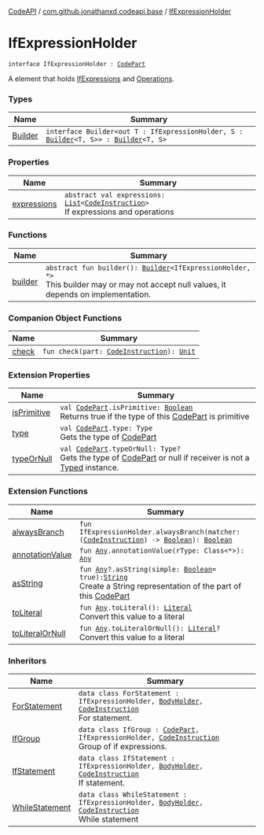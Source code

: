 [CodeAPI](../../index.md) / [com.github.jonathanxd.codeapi.base](../index.md) / [IfExpressionHolder](.)

# IfExpressionHolder

`interface IfExpressionHolder : `[`CodePart`](../../com.github.jonathanxd.codeapi/-code-part/index.md)

A element that holds [IfExpressions](../-if-expr/index.md) and [Operations](../../com.github.jonathanxd.codeapi.operator/-operators/index.md).

### Types

| Name | Summary |
|---|---|
| [Builder](-builder/index.md) | `interface Builder<out T : IfExpressionHolder, S : `[`Builder`](-builder/index.md)`<T, S>> : `[`Builder`](../../com.github.jonathanxd.codeapi.builder/-builder/index.md)`<T, S>` |

### Properties

| Name | Summary |
|---|---|
| [expressions](expressions.md) | `abstract val expressions: `[`List`](https://kotlinlang.org/api/latest/jvm/stdlib/kotlin.collections/-list/index.html)`<`[`CodeInstruction`](../../com.github.jonathanxd.codeapi/-code-instruction.md)`>`<br>If expressions and operations |

### Functions

| Name | Summary |
|---|---|
| [builder](builder.md) | `abstract fun builder(): `[`Builder`](-builder/index.md)`<IfExpressionHolder, *>`<br>This builder may or may not accept null values, it depends on implementation. |

### Companion Object Functions

| Name | Summary |
|---|---|
| [check](check.md) | `fun check(part: `[`CodeInstruction`](../../com.github.jonathanxd.codeapi/-code-instruction.md)`): `[`Unit`](https://kotlinlang.org/api/latest/jvm/stdlib/kotlin/-unit/index.html) |

### Extension Properties

| Name | Summary |
|---|---|
| [isPrimitive](../../com.github.jonathanxd.codeapi.util/is-primitive.md) | `val `[`CodePart`](../../com.github.jonathanxd.codeapi/-code-part/index.md)`.isPrimitive: `[`Boolean`](https://kotlinlang.org/api/latest/jvm/stdlib/kotlin/-boolean/index.html)<br>Returns true if the type of this [CodePart](../../com.github.jonathanxd.codeapi/-code-part/index.md) is primitive |
| [type](../../com.github.jonathanxd.codeapi.util/type.md) | `val `[`CodePart`](../../com.github.jonathanxd.codeapi/-code-part/index.md)`.type: Type`<br>Gets the type of [CodePart](../../com.github.jonathanxd.codeapi/-code-part/index.md) |
| [typeOrNull](../../com.github.jonathanxd.codeapi.util/type-or-null.md) | `val `[`CodePart`](../../com.github.jonathanxd.codeapi/-code-part/index.md)`.typeOrNull: Type?`<br>Gets the type of [CodePart](../../com.github.jonathanxd.codeapi/-code-part/index.md) or null if receiver is not a [Typed](../-typed/index.md) instance. |

### Extension Functions

| Name | Summary |
|---|---|
| [alwaysBranch](../../com.github.jonathanxd.codeapi.util/always-branch.md) | `fun IfExpressionHolder.alwaysBranch(matcher: (`[`CodeInstruction`](../../com.github.jonathanxd.codeapi/-code-instruction.md)`) -> `[`Boolean`](https://kotlinlang.org/api/latest/jvm/stdlib/kotlin/-boolean/index.html)`): `[`Boolean`](https://kotlinlang.org/api/latest/jvm/stdlib/kotlin/-boolean/index.html) |
| [annotationValue](../../com.github.jonathanxd.codeapi.util.conversion/kotlin.-any/annotation-value.md) | `fun `[`Any`](https://kotlinlang.org/api/latest/jvm/stdlib/kotlin/-any/index.html)`.annotationValue(rType: Class<*>): `[`Any`](https://kotlinlang.org/api/latest/jvm/stdlib/kotlin/-any/index.html) |
| [asString](../../com.github.jonathanxd.codeapi.util/kotlin.-any/as-string.md) | `fun `[`Any`](https://kotlinlang.org/api/latest/jvm/stdlib/kotlin/-any/index.html)`?.asString(simple: `[`Boolean`](https://kotlinlang.org/api/latest/jvm/stdlib/kotlin/-boolean/index.html)` = true): `[`String`](https://kotlinlang.org/api/latest/jvm/stdlib/kotlin/-string/index.html)<br>Create a String representation of the part of this [CodePart](../../com.github.jonathanxd.codeapi/-code-part/index.md) |
| [toLiteral](../../com.github.jonathanxd.codeapi.util.conversion/kotlin.-any/to-literal.md) | `fun `[`Any`](https://kotlinlang.org/api/latest/jvm/stdlib/kotlin/-any/index.html)`.toLiteral(): `[`Literal`](../../com.github.jonathanxd.codeapi.literal/-literal/index.md)<br>Convert this value to a literal |
| [toLiteralOrNull](../../com.github.jonathanxd.codeapi.util.conversion/kotlin.-any/to-literal-or-null.md) | `fun `[`Any`](https://kotlinlang.org/api/latest/jvm/stdlib/kotlin/-any/index.html)`.toLiteralOrNull(): `[`Literal`](../../com.github.jonathanxd.codeapi.literal/-literal/index.md)`?`<br>Convert this value to a literal |

### Inheritors

| Name | Summary |
|---|---|
| [ForStatement](../-for-statement/index.md) | `data class ForStatement : IfExpressionHolder, `[`BodyHolder`](../-body-holder/index.md)`, `[`CodeInstruction`](../../com.github.jonathanxd.codeapi/-code-instruction.md)<br>For statement. |
| [IfGroup](../-if-group/index.md) | `data class IfGroup : `[`CodePart`](../../com.github.jonathanxd.codeapi/-code-part/index.md)`, IfExpressionHolder, `[`CodeInstruction`](../../com.github.jonathanxd.codeapi/-code-instruction.md)<br>Group of if expressions. |
| [IfStatement](../-if-statement/index.md) | `data class IfStatement : IfExpressionHolder, `[`BodyHolder`](../-body-holder/index.md)`, `[`CodeInstruction`](../../com.github.jonathanxd.codeapi/-code-instruction.md)<br>If statement. |
| [WhileStatement](../-while-statement/index.md) | `data class WhileStatement : IfExpressionHolder, `[`BodyHolder`](../-body-holder/index.md)`, `[`CodeInstruction`](../../com.github.jonathanxd.codeapi/-code-instruction.md)<br>While statement |
